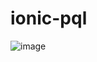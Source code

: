 # ionic-pql

![image](https://user-images.githubusercontent.com/56412800/161340575-00a8de89-2496-4733-8e4d-d05593510ae8.png)
